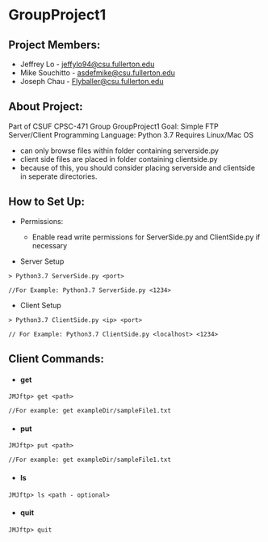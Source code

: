 # GroupProject1

## Project Members:
  * Jeffrey Lo     - jeffylo94@csu.fullerton.edu
  * Mike Souchitto - asdefmike@csu.fullerton.edu
  * Joseph Chau    - Flyballer@csu.fullerton.edu


## About Project:
   Part of CSUF CPSC-471 Group GroupProject1
   Goal: Simple FTP Server/Client
   Programming Language: Python 3.7
   Requires Linux/Mac OS

   * can only browse files within folder containing serverside.py
   * client side files are placed in folder containing clientside.py
   * because of this, you should consider placing serverside and clientside in seperate directories.

## How to Set Up:
  * Permissions:
    * Enable read write permissions for ServerSide.py and ClientSide.py if necessary

  * Server Setup
  ```
  > Python3.7 ServerSide.py <port>

  //For Example: Python3.7 ServerSide.py <1234>
  ```

  * Client Setup
  ```
  > Python3.7 ClientSide.py <ip> <port>

  // For Example: Python3.7 ClientSide.py <localhost> <1234>

  ```

## Client Commands:
   * #### get
   ```
   JMJftp> get <path>

   //For example: get exampleDir/sampleFile1.txt
   ```
   * #### put
   ```
   JMJftp> put <path>

   //For example: get exampleDir/sampleFile1.txt
   ```
   * #### ls
   ```
   JMJftp> ls <path - optional>
   ```
   * #### quit
   ```
   JMJftp> quit
   ```
